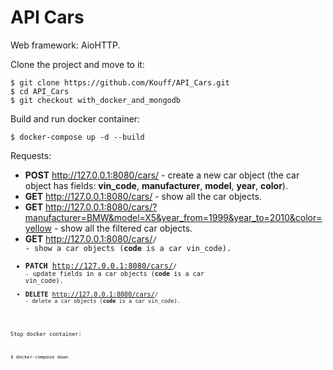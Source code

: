 # API Cars

Web framework: AioHTTP.

Clone the project and move to it:

    $ git clone https://github.com/Kouff/API_Cars.git
    $ cd API_Cars
    $ git checkout with_docker_and_mongodb
Build and run docker container:
    
    $ docker-compose up -d --build
Requests:
* **POST** http://127.0.0.1:8080/cars/ - create a new car object (the car object has fields: **vin_code**, **manufacturer**, **model**, **year**, **color**).
* **GET** http://127.0.0.1:8080/cars/ - show all the car objects. 
* **GET** http://127.0.0.1:8080/cars/?manufacturer=BMW&model=X5&year_from=1999&year_to=2010&color=yellow - show all the filtered car objects.
* **GET** http://127.0.0.1:8080/cars/<code>/ - show a car objects (**code** is a car vin_code). 
* **PATCH** http://127.0.0.1:8080/cars/<code>/ - update fields in a car objects (**code** is a car vin_code). 
* **DELETE** http://127.0.0.1:8080/cars/<code>/ - delete a car objects (**code** is a car vin_code).

Stop docker container:
    
    $ docker-compose down
